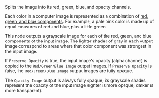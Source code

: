 Splits the image into its red, green, blue, and opacity channels.

Each color in a computer image is represented as a combination of [red, green, and blue components](http://en.wikipedia.org/wiki/RGB_color_model). For example, a pale pink color is made up of equal measures of red and blue, plus a little green.

This node outputs a grayscale image for each of the red, green, and blue components of the input image.  The lighter shades of gray in each output image correspond to areas where that color component was strongest in the input image.

If `Preserve Opacity` is true, the input image's opacity (alpha channel) is copied to the `Red/Green/Blue Image` output images.  If `Preserve Opacity` is false, the `Red/Green/Blue Image` output images are fully opaque.

The `Opacity Image` output is always fully opaque; its grayscale shades represent the opacity of the input image (lighter is more opaque; darker is more transparent).
